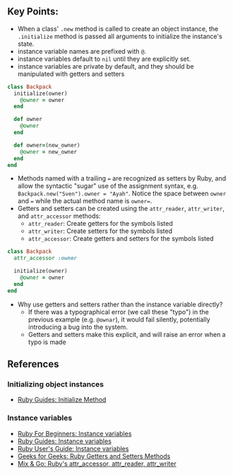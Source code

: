 ## Key Points:

- When a class' `.new` method is called to create an object instance, the `.initialize` method is passed all arguments to initialize the instance's state.
- instance variable names are prefixed with `@`.
- instance variables default to `nil` until they are explicitly set.
- instance variables are private by default, and they should be manipulated with getters and setters

```ruby
class Backpack
  initialize(owner)
    @owner = owner
  end

  def owner
    @owner
  end

  def owner=(new_owner)
    @owner = new_owner
  end
end
```

- Methods named with a trailing `=` are recognized as setters by Ruby, and allow the syntactic "sugar" use of the assignment syntax, e.g. `Backpack.new("Sven").owner = "Ayah"`. Notice the space between `owner` and `=` while the actual method name is `owner=`.
- Getters and setters can be created using the `attr_reader`, `attr_writer`, and `attr_accessor` methods:
  - `attr_reader`: Create getters for the symbols listed
  - `attr_writer`: Create setters for the symbols listed
  - `attr_accessor`: Create getters and setters for the symbols listed

```ruby
class Backpack
  attr_accessor :owner

  initialize(owner)
    @owner = owner
  end
end
```

- Why use getters and setters rather than the instance variable directly?
  - If there was a typographical error (we call these "typo") in the previous example (e.g. `@ownar`), it would fail silently, potentially introducing a bug into the system.
  - Getters and setters make this explicit, and will raise an error when a typo is made

## References

### Initializing object instances

- [Ruby Guides: Initialize Method][rg-initialize-method]

### Instance variables

- [Ruby For Beginners: Instance variables][rfb-instance-variables]
- [Ruby Guides: Instance variables][rg-instance-variables]
- [Ruby User's Guide: Instance variables][rug-instance-variables]
- [Geeks for Geeks: Ruby Getters and Setters Methods][gfg-getter-setters]
- [Mix & Go: Ruby's attr_accessor, attr_reader, attr_writer][mg-attr]

[mg-attr]: https://mixandgo.com/learn/ruby_attr_accessor_attr_reader_attr_writer
[rfb-instance-variables]: http://ruby-for-beginners.rubymonstas.org/writing_classes/instance_variables.html
[rg-initialize-method]: https://www.rubyguides.com/2019/01/ruby-initialize-method/
[rg-instance-variables]: https://www.rubyguides.com/2019/07/ruby-instance-variables/
[rug-instance-variables]: https://ruby-doc.org/docs/ruby-doc-bundle/UsersGuide/rg/instancevars.html
[gfg-getter-setters]: https://www.geeksforgeeks.org/ruby-getters-and-setters-method/
